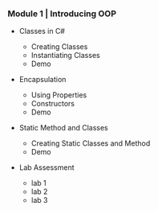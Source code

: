 ### Module 1 | Introducing OOP
- Classes in C#
    - Creating Classes
    - Instantiating Classes
    - Demo

- Encapsulation
    - Using Properties
    - Constructors
    - Demo

- Static Method and Classes
    - Creating Static Classes and Method
    - Demo

- Lab Assessment
    - lab 1
    - lab 2
    - lab 3
